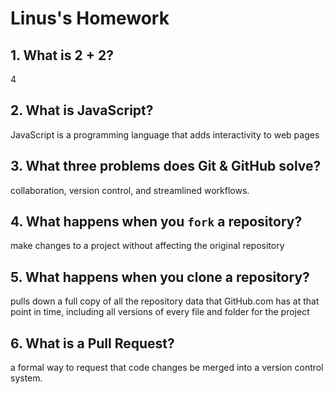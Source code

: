 # Linus's Homework

## 1. What is 2 + 2?

4


## 2. What is JavaScript?

JavaScript is a programming language that adds interactivity to web pages

## 3. What three problems does Git & GitHub solve?

 collaboration, version control, and streamlined workflows.

## 4. What happens when you `fork` a repository?

make changes to a project without affecting the original repository


## 5. What happens when you clone a repository?

pulls down a full copy of all the repository data that GitHub.com has at that point in time, including all versions of every file and folder for the project

## 6. What is a Pull Request?

a formal way to request that code changes be merged into a version control system.
